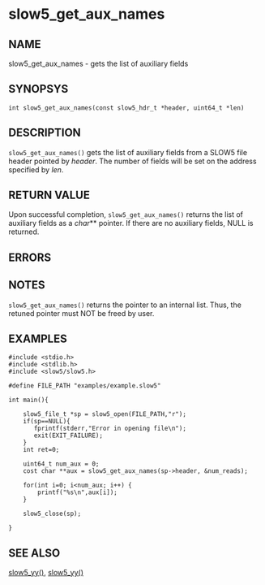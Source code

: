 # slow5_get_aux_names

## NAME

slow5_get_aux_names - gets the list of auxiliary fields

## SYNOPSYS

`int slow5_get_aux_names(const slow5_hdr_t *header, uint64_t *len)`

## DESCRIPTION

`slow5_get_aux_names()` gets the list of auxiliary fields from a SLOW5 file header pointed by *header*. The number of fields will be set on the address specified by *len*.


## RETURN VALUE

Upon successful completion, `slow5_get_aux_names()` returns the list of auxiliary fields as a *char*** pointer. If there are no auxiliary fields, NULL is returned.



## ERRORS



## NOTES

`slow5_get_aux_names()` returns the pointer to an internal list. Thus, the retuned pointer must NOT be freed by user.

## EXAMPLES


```
#include <stdio.h>
#include <stdlib.h>
#include <slow5/slow5.h>

#define FILE_PATH "examples/example.slow5"

int main(){

    slow5_file_t *sp = slow5_open(FILE_PATH,"r");
    if(sp==NULL){
       fprintf(stderr,"Error in opening file\n");
       exit(EXIT_FAILURE);
    }
    int ret=0;

    uint64_t num_aux = 0;
    cost char **aux = slow5_get_aux_names(sp->header, &num_reads);
	
    for(int i=0; i<num_aux; i++) {
        printf("%s\n",aux[i]);
    }
	
    slow5_close(sp);

}
```

## SEE ALSO
[slow5_yy()](slow5_yy.md), [slow5_yy()](slow5_yy.md)
